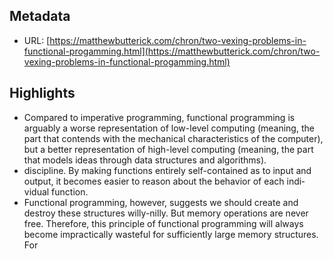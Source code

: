 ## Metadata
* URL: [https://matthewbutterick.com/chron/two-vexing-problems-in-functional-progamming.html](https://matthewbutterick.com/chron/two-vexing-problems-in-functional-progamming.html)

## Highlights
* Compared to imperative programming, functional programming is arguably a worse representation of low-level computing (meaning, the part that contends with the mechan­ical characteristics of the computer), but a better repre­sen­ta­tion of high-level computing (meaning, the part that models ideas through data struc­tures and algo­rithms).
* discipline. By making func­tions entirely self-contained as to input and output, it becomes easier to reason about the behavior of each indi­vidual func­tion.
* Func­tional program­ming, however, suggests we should create and destroy these struc­tures willy-nilly. But memory oper­a­tions are never free. There­fore, this prin­ciple of func­tional program­ming will always become imprac­ti­cally wasteful for suffi­ciently large memory struc­tures. For